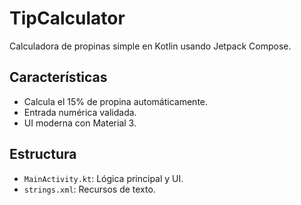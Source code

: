 # TipCalculator

Calculadora de propinas simple en Kotlin usando Jetpack Compose.

## Características

- Calcula el 15% de propina automáticamente.
- Entrada numérica validada.
- UI moderna con Material 3.

## Estructura

- `MainActivity.kt`: Lógica principal y UI.
- `strings.xml`: Recursos de texto.
